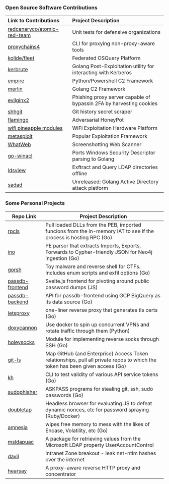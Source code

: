 ### Open Source Software Contributions

| Link to Contributions | Project Description |
| :--|:--|
| [redcanaryco/atomic-red-team](https://github.com/redcanaryco/atomic-red-team/pulls?q=is%3Apr+author%3Aaudibleblink) | Unit tests for defensive organizations|
| [proxychains4](https://github.com/haad/proxychains/commits?author=audibleblink) | CLI for proxying non-proxy-aware tools|
| [kolide/fleet](https://github.com/kolide/fleet/commits?author=audibleblink) | Federated OSQuery Platform|
| [kerbrute](https://github.com/ropnop/kerbrute/commits/master?author=audibleblink) | Golang Post-Exploitation utility for interacting with Kerberos |
| [empire](https://github.com/BC-SECURITY/Empire/blob/9259e5106986847d2bb770c4289c0c0f1adf2344/changelog#L384) | Python/Powershell C2 Framework|
| [merlin](https://github.com/Ne0nd0g/merlin/commits?author=audibleblink) | Golang C2 Framework|
| [evilginx2](https://github.com/kgretzky/evilginx2/commits?author=audibleblink) | Phishing proxy server capable of bypassin 2FA by harvesting cookies|
| [shhgit](https://github.com/eth0izzle/shhgit/commits?author=audibleblink) | Git history secret scraper|
| [flamingo](https://github.com/atredispartners/flamingo/commits?author=audibleblink) | Adversarial HoneyPot|
| [wifi pineapple modules](https://github.com/hak5/wifipineapple-modules/search?q=audibleblink)| WiFi Exploitation Hardware Platform|
| [metasploit](https://github.com/rapid7/metasploit-framework/commits?author=audibleblink)|Popular Exploitation Framework|
| [WhatWeb](https://github.com/urbanadventurer/WhatWeb/commits/bind-interface?author=audibleblink) | Screenshotting Web Scanner |
| [go-winacl](https://github.com/kgoins/go-winacl/commits?author=audibleblink) | Ports Windows Security Descriptor parsing to Golang| 
| [ldsview](https://github.com/kgoins/ldsview/commits?author=audibleblink) | Exftract and Query LDAP directories offline | 
| [sadad](#) | Unreleased: Golang Active Directory attack platform | 


### Some Personal Projects
| Repo Link | Project Description |
| ---|---|
| [rpcls](https://github.com/audibleblink/rpcls) | Pull loaded DLLs from the PEB, imported funcions from the in-memory IAT to see if the process is hosting RPC (Go)|
| [ino](https://github.com/audibleblink/ino) | PE parser that extracts Imports, Exports, Forwards to Cypher-friendly JSON for Neo4j ingestion (Go)|
| [gorsh](https://github.com/audibleblink/gorsh) | Toy malware and reverse shell for CTFs. Includes enum scripts and exfil options (Go)|
| [passdb-frontend](https://github.com/audibleblink/passdb-frontend) | Svelte.js frontend for pivoting around public password dumps (JS)|
| [passdb-backend](https://github.com/audibleblink/passdb-backend) | API for passdb-frontend using GCP BigQuery as its data source (Go)|
| [letsproxy](https://github.com/audibleblink/letsproxy) | one-liner reverse proxy that generates tls certs (Go)|
| [doxycannon](https://github.com/audibleblink/doxycannon) | Use docker to spin up concurrent VPNs and rotate traffic through them (Python)|
| [holeysocks](https://github.com/audibleblink/holeysocks) | Module for implementing reverse socks through SSH (Go)|
| [git-ls](https://github.com/audibleblink/git-ls) | Map GitHub (and Enterprise) Access Token relationships, pull all private repos to which the token has been given access (Go)|
| [kh](https://github.com/audibleblink/kh) | CLI to test validity of various API service tokens (Go)|
| [sudophisher](https://github.com/audibleblink/sudophisher) | ASKPASS programs for stealing git, ssh, sudo passwords (Go)|
| [doubletap](https://github.com/audibleblink/doubletap) | Headless browser for evaluating JS to defeat dynamic nonces, etc for password spraying (Ruby/Docker)|
| [amnesia](https://github.com/audibleblink/amnesia) | wipes free memory to mess with the likes of Encase, Volatility, etc (Go)|
| [msldapuac](https://github.com/audibleblink/msldapuac) | A package for retrieving values from the Microsoft LDAP property UserAccountControl|
| [davil](https://github.com/audibleblink/davil) | Intranet Zone breakout - leak net-ntlm hashes over the internet|
| [hearsay](https://github.com/audibleblink/hearsay) | A proxy-aware reverse HTTP proxy and concentrator|        

